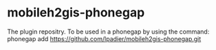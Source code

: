 mobileh2gis-phonegap
====================

The plugin repositry.
To be used in a phonegap by using the command:
phonegap add https://github.com/lpadier/mobileh2gis-phonegap.git

